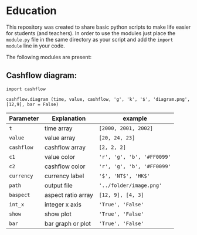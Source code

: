# Education
This repository was created to share basic python scripts to make life easier for students (and teachers). In order to use the modules just place the `module.py` file in the same directory as your script and add the `import module` line in your code. 

The following modules are present:

## Cashflow diagram:

`import cashflow`

`cashflow.diagram (time, value, cashflow, 'g', 'k', '$', 'diagram.png', [12,9], bar = False)`

Parameter | Explanation | example
----------- | ------------------- |--------------------------
|`t`				| time array					|`[2000, 2001, 2002]`|
|`value` 		| value array					| `[20, 24, 23]`|
|`cashflow` | cashflow array 			| `[2, 2, 2]`|
|`c1`				| value color 			 	| `'r', 'g', 'b', '#FF0099'`|
|`c2`				| cashflow color 		 	| `'r', 'g', 'b', '#FF0099'`|
|`currency`	| currency label			| `'$', 'NT$', 'HK$'`|
|`path`			| output file					| `'../folder/image.png'`|	
|`baspect` 	| aspect ratio array	| `[12, 9], [4, 3]` |
|`int_x`		| integer x axis			| `'True', 'False'`|
|`show`			| show plot 					| `'True', 'False'`|
|`bar`			| bar graph or plot 	| `'True', 'False'`|
